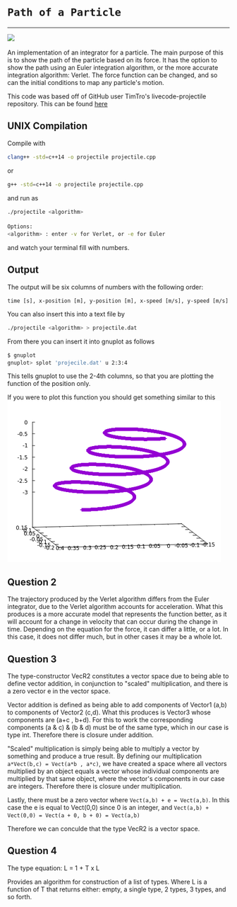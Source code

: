 # `Path of a Particle`
---
![](https://travis-ci.org/SOFE-2850U/assignment-1-team-int-elligence.svg?branch=master)

An implementation of an integrator for a particle. The main purpose of this is to show the path of the particle based on its force. It has the option to show the path using an Euler integration algorithm, or the more accurate integration algorithm: Verlet. The force function can be changed, and so can the initial conditions to map any particle's motion.

This code was based off of GitHub user TimTro's livecode-projectile repository. This can be found [here](https://github.com/timtro/livecode-projectile)


## UNIX Compilation

Compile with
```bash
clang++ -std=c++14 -o projectile projectile.cpp
```
or
```bash
g++ -std=c++14 -o projectile projectile.cpp
```
and run as
```bash
./projectile <algorithm>

Options:
<algorithm> : enter -v for Verlet, or -e for Euler
```
and watch your terminal fill with numbers.

## Output

The output will be six columns of numbers with the following order:
```
time [s], x-position [m], y-position [m], x-speed [m/s], y-speed [m/s]
```

You can also insert this into a text file by

```bash
./projectile <algorithm> > projectile.dat
```

From there you can insert it into gnuplot as follows

```bash
$ gnuplot
gnuplot> splot 'projecile.dat' u 2:3:4
```

This tells gnuplot to use the 2-4th columns, so that you are plotting the function of the position only.

If you were to plot this function you should get something similar to this
![](example.png)

## Question 2

The trajectory produced by the Verlet algorithm differs from the Euler integrator, due to the Verlet algorithm
accounts for acceleration. What this produces is a more accurate model that represents the function better, as it will account
for a change in velocity that can occur during the change in time. Depending on the equation for the force, it can differ a little, or a lot. In this case, it does not differ much, but in other cases it may be a whole lot.

## Question 3

The type-constructor VecR2<int> constitutes a vector space due to being able to define vector addition, in conjunction to "scaled" multiplication, and there is a zero vector e in the vector space.

Vector addition is defined as being able to add components of Vector1 (a,b) to components of Vector2 (c,d). What this produces is Vector3 whose components are (a+c , b+d). For this to work the corresponding components (a & c) & (b & d) must be of the same type, which in our case is type int. Therefore there is closure under addition.

"Scaled" multiplication is simply being able to multiply a vector by something and produce a true result. By defining our multiplication ```a*Vect(b,c) = Vect(a*b , a*c)```, we have created a space where all vectors multiplied by an object equals a vector whose individual components are multiplied by that same object, where the vector's components in our case are integers. Therefore there is closure under multiplication.

Lastly, there must be a zero vector where ```Vect(a,b) + e = Vect(a,b)```. In this case the e is equal to Vect(0,0) since 0 is an integer, and ```Vect(a,b) + Vect(0,0) = Vect(a + 0, b + 0) = Vect(a,b)```

Therefore we can conculde that the type VecR2<int> is a vector space.

## Question 4

The type equation: L<T> = 1 + T x L<T>

Provides an algorithm for construction of a list of types. Where L is a function of T that returns either: empty, a single type, 2 types, 3 types, and so forth.
